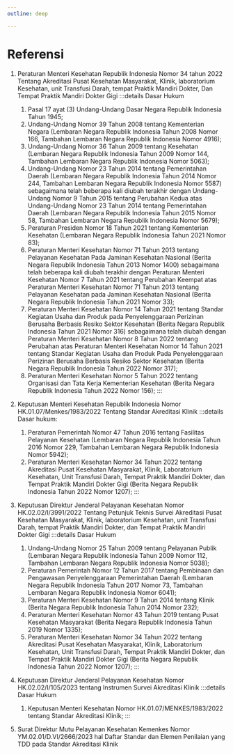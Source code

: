 ```yaml
---
outline: deep

---
```


# Referensi

1. Peraturan Menteri Kesehatan Republik Indonesia Nomor 34 tahun 2022 Tentang Akreditasi Pusat Kesehatan Masyarakat, Klinik, laboratorium Kesehatan, unit Transfusi Darah, tempat Praktik Mandiri Dokter, Dan Tempat Praktik Mandiri Dokter Gigi
   :::details Dasar Hukum
   1.  Pasal 17 ayat (3) Undang-Undang Dasar Negara Republik Indonesia Tahun 1945; 
   2.  Undang-Undang Nomor  39  Tahun  2008  tentang Kementerian  Negara  (Lembaran  Negara  Republik Indonesia  Tahun  2008  Nomor  166,  Tambahan Lembaran Negara Republik Indonesia Nomor 4916);
   3.  Undang-Undang 	Nomor 	36 	Tahun 	2009 	tentang Kesehatan (Lembaran Negara Republik Indonesia Tahun 2009 Nomor 144, Tambahan Lembaran Negara Republik Indonesia Nomor 5063); 
   4.  Undang-Undang Nomor 23 Tahun 2014 tentang Pemerintahan Daerah (Lembaran Negara Republik Indonesia Tahun 2014 Nomor 244, Tambahan Lembaran Negara Republik Indonesia Nomor 5587) sebagaimana telah beberapa kali diubah terakhir dengan Undang-Undang Nomor 9 Tahun 2015 tentang Perubahan Kedua atas Undang-Undang Nomor 23 Tahun 2014 tentang Pemerintahan Daerah (Lembaran Negara Republik Indonesia Tahun 2015 Nomor 58, Tambahan Lembaran Negara Republik Indonesia Nomor 5679); 
   5.  Peraturan Presiden Nomor 18 Tahun 2021 tentang Kementerian Kesehatan (Lembaran Negara Republik Indonesia Tahun 2021 Nomor 83); 
   6.  Peraturan Menteri Kesehatan Nomor 71 Tahun 2013 tentang Pelayanan Kesehatan Pada Jaminan Kesehatan Nasional (Berita Negara Republik Indonesia Tahun 2013 Nomor 1400) sebagaimana telah beberapa kali diubah terakhir dengan Peraturan Menteri Kesehatan Nomor 7 Tahun 2021 tentang Perubahan Keempat atas Peraturan Menteri Kesehatan Nomor 71 Tahun 2013 tentang Pelayanan Kesehatan pada Jaminan Kesehatan Nasional (Berita Negara Republik Indonesia Tahun 2021 Nomor 33); 
   7.  Peraturan Menteri Kesehatan Nomor 14 Tahun 2021 tentang Standar Kegiatan Usaha dan Produk pada Penyelenggaraan Perizinan Berusaha Berbasis Resiko Sektor Kesehatan (Berita Negara Republik Indonesia Tahun 2021 Nomor 316) sebagaimana telah diubah dengan Peraturan Menteri Kesehatan Nomor 8 Tahun 2022 tentang Perubahan atas Peraturan Menteri Kesehatan Nomor 14 Tahun 2021 tentang Standar Kegiatan Usaha dan Produk Pada Penyelenggaraan Perizinan Berusaha Berbasis Resiko Sektor Kesehatan (Berita Negara Republik Indonesia Tahun 2022 Nomor 317);  
   8.  Peraturan Menteri Kesehatan Nomor 5 Tahun 2022 tentang Organisasi dan Tata Kerja Kementerian Kesehatan (Berita Negara Republik Indonesia Tahun 2022 Nomor 156);
   :::  

2. Keputusan Menteri Kesehatan Republik Indonesia Nomor HK.01.07/Menkes/1983/2022 Tentang Standar Akreditasi Klinik
    :::details Dasar hukum:
    1.  Peraturan Pemerintah Nomor 47 Tahun 2016 tentang Fasilitas Pelayanan Kesehatan (Lembaran Negara Republik Indonesia Tahun 2016 Nomor 229, Tambahan Lembaran Negara Republik Indonesia Nomor 5942);
    2.  Peraturan Menteri Kesehatan Nomor 34 Tahun 2022 tentang Akreditasi Pusat Kesehatan Masyarakat, Klinik, Laboratorium Kesehatan, Unit Transfusi Darah, Tempat Praktik Mandiri Dokter, dan Tempat Praktik Mandiri Dokter Gigi (Berita Negara Republik Indonesia Tahun 2022 Nomor 1207);
    :::
3. Keputusan Direktur Jenderal Pelayanan Kesehatan Nomor HK.02.02/I/3991/2022 Tentang Petunjuk Teknis Survei Akreditasi Pusat Kesehatan Masyarakat, Klinik, laboratorium Kesehatan, unit Transfusi Darah, tempat Praktik Mandiri Dokter, dan Tempat Praktik Mandiri Dokter Gigi 
   :::details Dasar Hukum
   1. Undang-Undang Nomor 25 Tahun 2009 tentang Pelayanan Publik (Lembaran Negara Republik Indonesia Tahun 2009 Nomor 112, Tambahan Lembaran Negara Republik Indonesia Nomor 5038); 
   2. Peraturan Pemerintah Nomor 12 Tahun 2017 tentang 	Pembinaan 	dan 	Pengawasan 	Penyelenggaraan Pemerintahan Daerah (Lembaran Negara Republik Indonesia Tahun 2017 Nomor 73, Tambahan Lembaran Negara Republik Indonesia Nomor 6041); 
   3. Peraturan Menteri Kesehatan Nomor 9 Tahun 2014 tentang Klinik (Berita Negara Republik Indonesia Tahun 2014 Nomor 232); 
   4. Peraturan Menteri Kesehatan Nomor 43 Tahun 2019 tentang Pusat Kesehatan Masyarakat (Berita Negara Republik Indonesia Tahun 2019 Nomor 1335); 
   5. Peraturan Menteri Kesehatan Nomor 34 Tahun 2022 tentang Akreditasi Pusat Kesehatan Masyarakat, Klinik, Laboratorium Kesehatan, Unit Transfusi Darah, Tempat Praktik Mandiri Dokter, dan Tempat Praktik Mandiri Dokter Gigi (Berita Negara Republik Indonesia Tahun 2022 Nomor 1207); 
   ::: 
4. Keputusan Direktur Jenderal Pelayanan Kesehatan Nomor HK.02.02/I/105/2023 tentang Instrumen Survei Akreditasi Klinik
   :::details Dasar Hukum
   1. Keputusan Menteri Kesehatan Nomor HK.01.07/MENKES/1983/2022 tentang Standar Akreditasi Klinik; 
   :::  
5. Surat Direktur Mutu Pelayanan Kesehatan Kemenkes Nomor YM.02.01/D.VI/2666/2023 hal Daftar Standar dan Elemen Penilaian yang TDD pada Standar Akreditasi Klinik